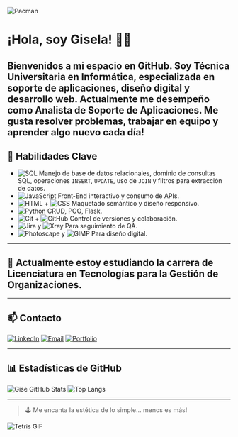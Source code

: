 ![Pacman](https://media.tenor.com/ojlrR4H_5o0AAAAM/old-school-video-games.gif)

# ¡Hola, soy Gisela! 🙋‍♀️

Bienvenidos a mi espacio en GitHub. Soy Técnica Universitaria en Informática, especializada en soporte de aplicaciones, diseño digital y desarrollo web. Actualmente me desempeño como **Analista de Soporte de Aplicaciones**.  Me gusta resolver problemas, trabajar en equipo y aprender algo nuevo cada día! 
---

## 🧠 Habilidades Clave

- ![SQL](https://img.shields.io/badge/-SQL-4479A1?style=flat&logo=MySQL&logoColor=white) Manejo de base de datos relacionales, dominio de consultas SQL, operaciones `INSERT`, `UPDATE`, uso de `JOIN` y filtros para extracción de datos.
- ![JavaScript](https://img.shields.io/badge/-JavaScript-F7DF1E?style=flat&logo=JavaScript&logoColor=black) Front-End interactivo y consumo de APIs.
- ![HTML](https://img.shields.io/badge/-HTML5-E34F26?style=flat&logo=HTML5&logoColor=white) + ![CSS](https://img.shields.io/badge/-CSS3-1572B6?style=flat&logo=CSS3&logoColor=white) Maquetado semántico y diseño responsivo.
- ![Python](https://img.shields.io/badge/-Python-3776AB?style=flat&logo=Python&logoColor=white) CRUD, POO, Flask.
- ![Git](https://img.shields.io/badge/-Git-F05032?style=flat&logo=git&logoColor=white) + ![GitHub](https://img.shields.io/badge/-GitHub-181717?style=flat&logo=github&logoColor=white) Control de versiones y colaboración.
- ![Jira](https://img.shields.io/badge/-Jira-0052CC?style=flat&logo=Jira&logoColor=white) y ![Xray](https://img.shields.io/badge/-Xray-16558F?style=flat) Para seguimiento de QA.
- ![Photoscape](https://img.shields.io/badge/-Photoscape-lightgrey?style=flat) y ![GIMP](https://img.shields.io/badge/-GIMP-5C5543?style=flat&logo=GIMP&logoColor=white) Para diseño digital.

---

## 🚀 Actualmente estoy estudiando la carrera de Licenciatura en Tecnologías para la Gestión de Organizaciones.
---

## 📫 Contacto

[![LinkedIn](https://img.shields.io/badge/-LinkedIn-0A66C2?style=flat&logo=linkedin&logoColor=white)](https://www.linkedin.com/in/gisela-gindelli/)
[![Email](https://img.shields.io/badge/-gindelligisela@gmail.com-C2185B?style=flat&logo=gmail&logoColor=white)](mailto:gindelligisela@gmail.com)
[![Portfolio](https://img.shields.io/badge/-Mi_Portfolio-6C3483?style=flat&logoColor=white)](https://gisegind.github.io/Gisela-Portfolio/)

---

## 📊 Estadísticas de GitHub


![Gise GitHub Stats](https://github-readme-stats.vercel.app/api?username=gisegind&show_icons=true&theme=radical)
![Top Langs](https://github-readme-stats.vercel.app/api/top-langs/?username=gisegind&layout=compact&theme=radical)

---

> 🕹️  Me encanta la estética de lo simple... menos es más!

![Tetris GIF](https://art.pixilart.com/sr2003c37029a1b.gif)
